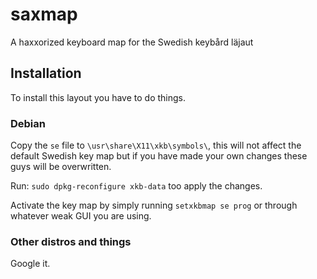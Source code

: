 # saxmap
A haxxorized keyboard map for the Swedish keybård läjaut

## Installation
To install this layout you have to do things.

### Debian
Copy the `se` file to `\usr\share\X11\xkb\symbols\`, this will not affect
the default Swedish key map but if you have made your own changes these guys
will be overwritten.

Run: `sudo dpkg-reconfigure xkb-data` too apply the changes.

Activate the key map by simply running `setxkbmap se prog` or through whatever
weak GUI you are using.

### Other distros and things
Google it. 
